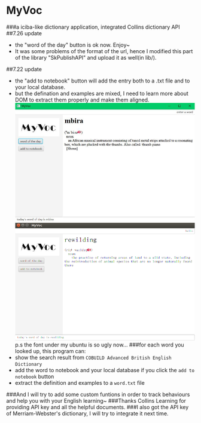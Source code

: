 # MyVoc
###a iciba-like dictionary application, integrated Collins dictionary API
##7.26 update
* the "word of the day" button is ok now. Enjoy~
* It was some problems of the format of the url, hence I modified this part of the library "SkPublishAPI" and upload it as well(in lib/).

##7.22 update
* the "add to notebook" button will add the entry both to a .txt file and to your local database.
* but the defination and examples are mixed, I need to learn more about DOM to extract them properly and make them aligned.
![image](https://github.com/helenawang/MyVoc/blob/master/png/wod.JPG)
![image](https://github.com/helenawang/MyVoc/blob/master/png/linux.png)
p.s the font under my ubuntu is so ugly now...
###for each word you looked up, this program can:
* show the search result from `COBUILD Advanced British English Dictionary`
* add the word to notebook and your local database if you click the `add to notebook` button
* extract the definition and examples to a `word.txt` file

###And I will try to add some custom funtions in order to track behaviours and help you with your English learning~
###Thanks Collins Learning for providing API key and all the helpful documents.
###I also got the API key of Merriam-Webster's dictionary, I will try to integrate it next time.
